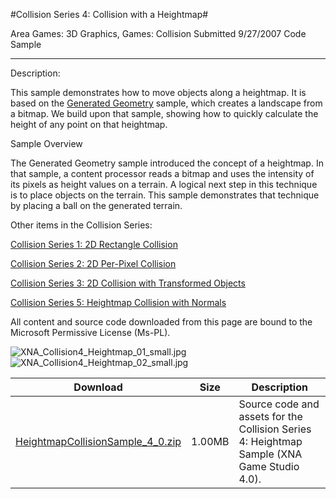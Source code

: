 #Collision Series 4: Collision with a Heightmap#

Area
Games: 3D Graphics, Games: Collision
Submitted
9/27/2007
Code Sample

---

Description:

This sample demonstrates how to move objects along a heightmap. It is based on the [Generated Geometry](https://github.com/nkast/XNAGameStudio/tree/master/Samples/Generated-Geometry/) sample, which creates a landscape from a bitmap. We build upon that sample, showing how to quickly calculate the height of any point on that heightmap.

Sample Overview

The Generated Geometry sample introduced the concept of a heightmap. In that sample, a content processor reads a bitmap and uses the intensity of its pixels as height values on a terrain. A logical next step in this technique is to place objects on the terrain. This sample demonstrates that technique by placing a ball on the generated terrain.

Other items in the Collision Series:

[Collision Series 1: 2D Rectangle Collision](https://github.com/nkast/XNAGameStudio/tree/master/Samples/Collision-Series-1-2D-Rectangle-Collision/)

[Collision Series 2: 2D Per-Pixel Collision](https://github.com/nkast/XNAGameStudio/tree/master/Samples/Collision-Series-2-2D-Per-Pixel-Collision/)

[Collision Series 3: 2D Collision with Transformed Objects](https://github.com/nkast/XNAGameStudio/tree/master/Samples/Collision-Series-3-2D-Collision-with-Transformed-Objects/)

[Collision Series 5: Heightmap Collision with Normals](https://github.com/nkast/XNAGameStudio/tree/master/Samples/Collision-Series-5-Heightmap-Collision-with-Normals/)

 
All content and source code downloaded from this page are bound to the Microsoft Permissive License (Ms-PL).

![XNA_Collision4_Heightmap_01_small.jpg](https://github.com/nkast/XNAGameStudio/blob/master/Images/XNA_Collision4_Heightmap_01_small.jpg)![XNA_Collision4_Heightmap_02_small.jpg](https://github.com/nkast/XNAGameStudio/blob/master/Images/XNA_Collision4_Heightmap_02_small.jpg)
	

Download | Size | Description
---|---|---|
[HeightmapCollisionSample_4_0.zip](https://github.com/nkast/XNAGameStudio/blob/master/Samples/HeightmapCollisionSample_4_0.zip?raw=true) | 1.00MB | Source code and assets for the Collision Series 4: Heightmap Sample (XNA Game Studio 4.0). 